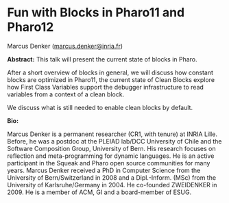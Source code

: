 # Fun with Blocks in Pharo11 and Pharo12

Marcus Denker (marcus.denker@inria.fr)

**Abstract:**
This talk will present the current state of blocks in Pharo.

After a short overview of blocks in general, we will discuss how constant blocks are optimized in Pharo11, the current state of Clean Blocks
explore how First Class Variables support the debugger infrastructure to read variables from a context of a clean block.

We discuss what is still needed to enable clean blocks by default.

**Bio:**

Marcus Denker is a permanent researcher (CR1, with tenure) at INRIA Lille. Before, he was a postdoc at the PLEIAD lab/DCC University of Chile and the Software Composition Group, University of Bern. His research focuses on reflection and meta-programming for dynamic languages. He is an active participant in the Squeak and Pharo open source communities for many years. Marcus Denker received a PhD in Computer Science from the University of Bern/Switzerland in 2008 and a Dipl.-Inform. (MSc) from the University of Karlsruhe/Germany in 2004. He co-founded ZWEIDENKER in 2009. He is a member of ACM, GI and a board-member of ESUG.